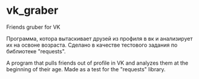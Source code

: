 # vk_graber
Friends gruber for VK

Программа, котора вытаскивает друзей из профиля в вк и анализирует их на освоне возраста. 
Сделано в качестве тестового задания по библиотеке "requests".

A program that pulls friends out of profile in VK and analyzes them at the beginning of their age. 
Made as a test for the "requests" library.
